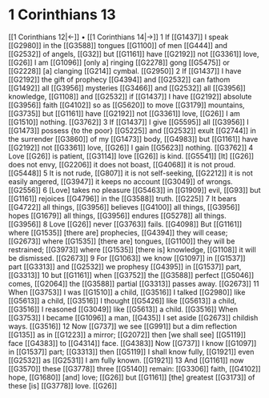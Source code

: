 # 1 Corinthians 13
[[1 Corinthians 12|←]] • [[1 Corinthians 14|→]]
1 If [[G1437]] I speak [[G2980]] in the [[G3588]] tongues [[G1100]] of men [[G444]] and [[G2532]] of angels, [[G32]] but [[G1161]] have [[G2192]] not [[G3361]] love, [[G26]] I am [[G1096]] [only a] ringing [[G2278]] gong [[G5475]] or [[G2228]] [a] clanging [[G214]] cymbal. [[G2950]] 
2 If [[G1437]] I have [[G2192]] the gift of prophecy [[G4394]] and [[G2532]] can fathom [[G1492]] all [[G3956]] mysteries [[G3466]] and [[G2532]] all [[G3956]] knowledge, [[G1108]] and [[G2532]] if [[G1437]] I have [[G2192]] absolute [[G3956]] faith [[G4102]] so as [[G5620]] to move [[G3179]] mountains, [[G3735]] but [[G1161]] have [[G2192]] not [[G3361]] love, [[G26]] I am [[G1510]] nothing. [[G3762]] 
3 If [[G1437]] I give [[G5595]] all [[G3956]] I [[G1473]] possess {to the poor} [[G5225]] and [[G2532]] exult [[G2744]] in the surrender [[G3860]] of my [[G1473]] body, [[G4983]] but [[G1161]] have [[G2192]] not [[G3361]] love, [[G26]] I gain [[G5623]] nothing. [[G3762]] 
4 Love [[G26]] is patient, [[G3114]] love [[G26]] is kind. [[G5541]] [It] [[G26]] does not envy, [[G2206]] it does not boast, [[G4068]] it is not proud. [[G5448]] 
5 It is not rude, [[G807]] it is not self-seeking, [[G2212]] it is not easily angered, [[G3947]] it keeps no account [[G3049]] of wrongs. [[G2556]] 
6 [Love] takes no pleasure [[G5463]] in [[G1909]] evil, [[G93]] but [[G1161]] rejoices [[G4796]] in the [[G3588]] truth. [[G225]] 
7 It bears [[G4722]] all things, [[G3956]] believes [[G4100]] all things, [[G3956]] hopes [[G1679]] all things, [[G3956]] endures [[G5278]] all things. [[G3956]] 
8 Love [[G26]] never [[G3763]] fails. [[G4098]] But [[G1161]] where [[G1535]] [there are] prophecies, [[G4394]] they will cease; [[G2673]] where [[G1535]] [there are] tongues, [[G1100]] they will be restrained; [[G3973]] where [[G1535]] [there is] knowledge, [[G1108]] it will be dismissed. [[G2673]] 
9 For [[G1063]] we know [[G1097]] in [[G1537]] part [[G3313]] and [[G2532]] we prophesy [[G4395]] in [[G1537]] part, [[G3313]] 
10 but [[G1161]] when [[G3752]] the [[G3588]] perfect [[G5046]] comes, [[G2064]] the [[G3588]] partial [[G3313]] passes away. [[G2673]] 
11 When [[G3753]] I was [[G1510]] a child, [[G3516]] I talked [[G2980]] like [[G5613]] a child, [[G3516]] I thought [[G5426]] like [[G5613]] a child, [[G3516]] I reasoned [[G3049]] like [[G5613]] a child. [[G3516]] When [[G3753]] I became [[G1096]] a man, [[G435]] I set aside [[G2673]] childish ways. [[G3516]] 
12 Now [[G737]] we see [[G991]] but a dim reflection [[G135]] as in [[G1223]] a mirror; [[G2072]] then [we shall see] [[G5119]] face [[G4383]] to [[G4314]] face. [[G4383]] Now [[G737]] I know [[G1097]] in [[G1537]] part; [[G3313]] then [[G5119]] I shall know fully, [[G1921]] even [[G2532]] as [[G2531]] I am fully known. [[G1921]] 
13 And [[G1161]] now [[G3570]] these [[G3778]] three [[G5140]] remain: [[G3306]] faith, [[G4102]] hope, [[G1680]] [and] love; [[G26]] but [[G1161]] [the] greatest [[G3173]] of these [is] [[G3778]] love. [[G26]] 
